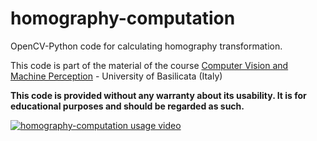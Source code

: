 # homography-computation
OpenCV-Python code for calculating homography transformation.

This code is part of the material of the course [Computer Vision and Machine Perception](http://web.unibas.it/bloisi/corsi/visione-e-percezione.html) - University of Basilicata (Italy)

**This code is provided without any warranty about its usability. It is for educational purposes and should be regarded as such.**

[![homography-computation usage video](http://img.youtube.com/vi/j_EDFd9RkqE/0.jpg)](http://www.youtube.com/watch?v=j_EDFd9RkqE "OpenCV-Python example for calculating homography transformation")

